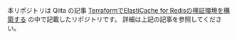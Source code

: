 本リポジトリは Qiita の記事 [TerraformでElastiCache for Redisの検証環境を構築する](https://qiita.com/okubot55/items/948b6a34a13c5a81a077) の中で記載したリポジトリです。
詳細は上記の記事を参照してください。
